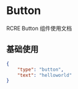 # Button
RCRE Button 组件使用文档

## 基础使用

```json
{
    "type": "button",
    "text": "helloworld"
}
```
